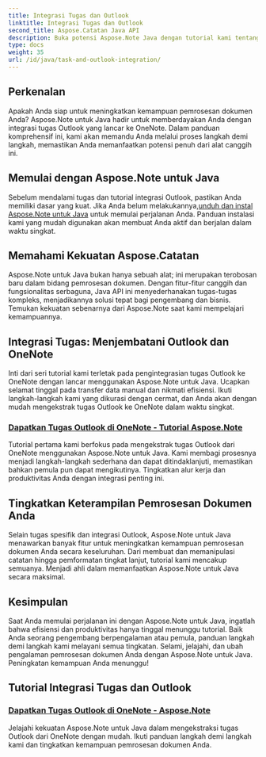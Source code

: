 ```yaml
---
title: Integrasi Tugas dan Outlook
linktitle: Integrasi Tugas dan Outlook
second_title: Aspose.Catatan Java API
description: Buka potensi Aspose.Note Java dengan tutorial kami tentang mengintegrasikan tugas Outlook ke OneNote. Tingkatkan keterampilan pemrosesan dokumen Anda dengan tutorial kami.
type: docs
weight: 35
url: /id/java/task-and-outlook-integration/
---
```


## Perkenalan

Apakah Anda siap untuk meningkatkan kemampuan pemrosesan dokumen Anda? Aspose.Note untuk Java hadir untuk memberdayakan Anda dengan integrasi tugas Outlook yang lancar ke OneNote. Dalam panduan komprehensif ini, kami akan memandu Anda melalui proses langkah demi langkah, memastikan Anda memanfaatkan potensi penuh dari alat canggih ini.

## Memulai dengan Aspose.Note untuk Java

 Sebelum mendalami tugas dan tutorial integrasi Outlook, pastikan Anda memiliki dasar yang kuat. Jika Anda belum melakukannya,[unduh dan instal Aspose.Note untuk Java](https://releases.aspose.com/note/java/) untuk memulai perjalanan Anda. Panduan instalasi kami yang mudah digunakan akan membuat Anda aktif dan berjalan dalam waktu singkat.

## Memahami Kekuatan Aspose.Catatan

Aspose.Note untuk Java bukan hanya sebuah alat; ini merupakan terobosan baru dalam bidang pemrosesan dokumen. Dengan fitur-fitur canggih dan fungsionalitas serbaguna, Java API ini menyederhanakan tugas-tugas kompleks, menjadikannya solusi tepat bagi pengembang dan bisnis. Temukan kekuatan sebenarnya dari Aspose.Note saat kami mempelajari kemampuannya.

## Integrasi Tugas: Menjembatani Outlook dan OneNote

Inti dari seri tutorial kami terletak pada pengintegrasian tugas Outlook ke OneNote dengan lancar menggunakan Aspose.Note untuk Java. Ucapkan selamat tinggal pada transfer data manual dan nikmati efisiensi. Ikuti langkah-langkah kami yang dikurasi dengan cermat, dan Anda akan dengan mudah mengekstrak tugas Outlook ke OneNote dalam waktu singkat.

### [Dapatkan Tugas Outlook di OneNote - Tutorial Aspose.Note](./get-outlook-task/)

Tutorial pertama kami berfokus pada mengekstrak tugas Outlook dari OneNote menggunakan Aspose.Note untuk Java. Kami membagi prosesnya menjadi langkah-langkah sederhana dan dapat ditindaklanjuti, memastikan bahkan pemula pun dapat mengikutinya. Tingkatkan alur kerja dan produktivitas Anda dengan integrasi penting ini.

## Tingkatkan Keterampilan Pemrosesan Dokumen Anda

Selain tugas spesifik dan integrasi Outlook, Aspose.Note untuk Java menawarkan banyak fitur untuk meningkatkan kemampuan pemrosesan dokumen Anda secara keseluruhan. Dari membuat dan memanipulasi catatan hingga pemformatan tingkat lanjut, tutorial kami mencakup semuanya. Menjadi ahli dalam memanfaatkan Aspose.Note untuk Java secara maksimal.

## Kesimpulan

Saat Anda memulai perjalanan ini dengan Aspose.Note untuk Java, ingatlah bahwa efisiensi dan produktivitas hanya tinggal menunggu tutorial. Baik Anda seorang pengembang berpengalaman atau pemula, panduan langkah demi langkah kami melayani semua tingkatan. Selami, jelajahi, dan ubah pengalaman pemrosesan dokumen Anda dengan Aspose.Note untuk Java. Peningkatan kemampuan Anda menunggu!
## Tutorial Integrasi Tugas dan Outlook
### [Dapatkan Tugas Outlook di OneNote - Aspose.Note](./get-outlook-task/)
Jelajahi kekuatan Aspose.Note untuk Java dalam mengekstraksi tugas Outlook dari OneNote dengan mudah. Ikuti panduan langkah demi langkah kami dan tingkatkan kemampuan pemrosesan dokumen Anda.